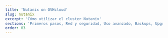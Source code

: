 ```yaml
---
title: 'Nutanix on OVHcloud'
slug: nutanix
excerpt: 'Cómo utilizar el cluster Nutanix'
sections: 'Primeros pasos, Red y seguridad, Uso avanzado, Backups, Upgrade, Diagnóstico, RACI, Disaster Recovery Plan'
order: 03
---
```

